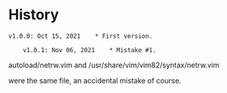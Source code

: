 # History

	v1.0.0: Oct 15, 2021	* First version.

        v1.0.1: Nov 06, 2021    * Mistake #1.
autoload/netrw.vim and /usr/share/vim/vim82/syntax/netrw.vim

were the same file, an accidental mistake of course. 


